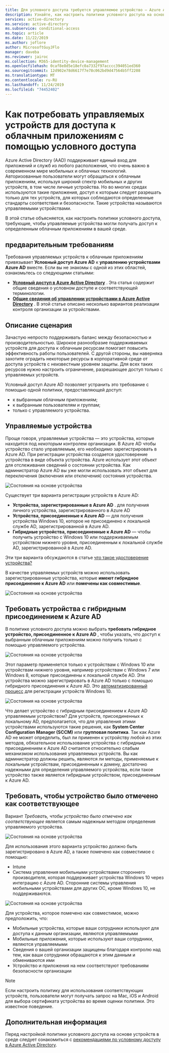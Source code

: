 ```yaml
---
title: Для условного доступа требуется управляемое устройство — Azure Active Directory
description: Узнайте, как настроить политики условного доступа на основе устройств Azure Active Directory (Azure AD), для которых требуются управляемые устройства для доступа к облачным приложениям.
services: active-directory
ms.service: active-directory
ms.subservice: conditional-access
ms.topic: article
ms.date: 11/22/2019
ms.author: joflore
author: MicrosoftGuyJFlo
manager: daveba
ms.reviewer: jairoc
ms.collection: M365-identity-device-management
ms.openlocfilehash: 0caf8e8d5e18efc0a7332f97acccc394051ed360
ms.sourcegitcommit: 12d902e78d6617f7e78c062bd9d47564b5ff2208
ms.translationtype: MT
ms.contentlocale: ru-RU
ms.lasthandoff: 11/24/2019
ms.locfileid: "74452402"
---
```

# <a name="how-to-require-managed-devices-for-cloud-app-access-with-conditional-access"></a>Как потребовать управляемых устройств для доступа к облачным приложениям с помощью условного доступа

Azure Active Directory (AAD) поддерживает единый вход для приложений и служб из любого расположения, что очень важно в современном мире мобильных и облачных технологий. Авторизованные пользователи могут обращаться к облачным приложениям, используя широкий спектр мобильных и других устройств, в том числе личные устройства. Но во многих средах используются такие приложения, доступ к которым следует разрешать только для тех устройств, для которых соблюдаются определенные стандарты соответствия и безопасности. Такие устройства называются управляемыми устройствами. 

В этой статье объясняется, как настроить политики условного доступа, требующие, чтобы управляемые устройства могли получать доступ к определенным облачным приложениям в вашей среде. 

## <a name="prerequisites"></a>предварительным требованиям

Требования управляемых устройств к облачным приложениям привязывает **Условный доступ Azure AD** к **управлению устройствами Azure AD** вместе. Если вы не знакомы с одной из этих областей, ознакомьтесь со следующими статьями:

- **[Условный доступ в Azure Active Directory](../active-directory-conditional-access-azure-portal.md)** . Эта статья содержит общие сведения о условном доступе и соответствующей терминологии.
- **[Общие сведения об управлении устройствами в Azure Active Directory](../devices/overview.md)** . В этой статье описано несколько вариантов реализации контроля организации за устройствами. 

## <a name="scenario-description"></a>Описание сценария

Зачастую непросто поддерживать баланс между безопасностью и производительностью. Широкое разнообразие поддерживаемых устройств для доступа к облачным ресурсам помогает повысить эффективность работы пользователей. С другой стороны, вы наверняка захотите оградить некоторые ресурсы в корпоративной среде от доступа устройств с неизвестным уровнем защиты. Для всех таких ресурсов нужно настроить ограничение, разрешающее доступ только с управляемых устройств. 

Условный доступ Azure AD позволяет устранить это требование с помощью одной политики, предоставляющей доступ:

- к выбранным облачным приложениям;
- к выбранным пользователям и группам;
- только с управляемого устройства.

## <a name="managed-devices"></a>Управляемые устройства  

Проще говоря, управляемые устройства — это устройства, которые находится под *некоторым* контролем организации. В Azure AD чтобы устройство стало управляемым, его необходимо зарегистрировать в Azure AD. При регистрации устройства создается удостоверение устройства в виде объекта устройства. Azure использует этот объект для отслеживания сведений о состоянии устройства. Как администратор Azure AD вы уже могли использовать этот объект для переключения (включения или отключения) состояния устройства.
  
![Состояния на основе устройства](./media/require-managed-devices/32.png)

Существует три варианта регистрации устройств в Azure AD: 

- **Устройства, зарегистрированные в Azure AD** . для получения личного устройства, зарегистрированного в Azure AD
- **Устройства, присоединенные к Azure AD** — для получения устройства Windows 10, которое не присоединено к локальной службе AD, зарегистрированной в Azure AD. 
- **Гибридные устройства, присоединенные к Azure AD** — чтобы получить устройство с Windows 10 или поддерживаемым устройством нижнего уровня, присоединенным к локальной службе AD, зарегистрированной в Azure AD.

Эти три варианта обсуждаются в статье [что такое удостоверение устройства?](../devices/overview.md)

В качестве управляемых устройств можно использовать зарегистрированные устройства, которые **имеют гибридное присоединение к Azure AD** или **помечены как совместимые**.  

![Состояния на основе устройства](./media/require-managed-devices/47.png)
 
## <a name="require-hybrid-azure-ad-joined-devices"></a>Требовать устройства с гибридным присоединением к Azure AD

В политике условного доступа можно выбрать **требовать гибридное устройство, присоединенное к Azure AD** , чтобы указать, что доступ к выбранным облачным приложениям можно получить только с помощью управляемого устройства. 

![Состояния на основе устройства](./media/require-managed-devices/10.png)

Этот параметр применяется только к устройствам с Windows 10 или устройствам нижнего уровня, например устройствам с Windows 7 или Windows 8, которые присоединены к локальной службе AD. Эти устройства можно зарегистрировать в Azure AD только с помощью гибридного присоединения к Azure AD. Это [автоматизированный процесс](../devices/hybrid-azuread-join-plan.md) для регистрации устройств Windows 10. 

![Состояния на основе устройства](./media/require-managed-devices/45.png)

Что делает устройство с гибридным присоединением к Azure AD управляемым устройством?  Для устройств, присоединенных к локальному AD, предполагается, что для управления этими устройствами используются такие решения, как **System Center Configuration Manager (SCCM)** или **групповая политика**. Так как Azure AD не может определить, был ли применен к устройству любой из этих методов, обязательное использование устройства с гибридным присоединением к Azure AD считается относительно слабым механизмом использования управляемых устройств. Вы как администратор должны решить, являются ли методы, применяемые к локальным устройствам, присоединенным к домену, достаточно надежными для определения управляемого устройства, если такое устройство также является гибридным устройством, присоединенным к Azure AD.

## <a name="require-device-to-be-marked-as-compliant"></a>Требовать, чтобы устройство было отмечено как соответствующее

Вариант *Требовать, чтобы устройство было отмечено как соответствующее* является самым надежным методом определения управляемого устройства.

![Состояния на основе устройства](./media/require-managed-devices/11.png)

Для использования этого варианта устройство должно быть зарегистрировано в Azure AD, а также помечено как совместимое с помощью:
         
- Intune
- Система управления мобильными устройствами стороннего производителя, которая поддерживает устройства Windows 10 через интеграцию с Azure AD. Сторонние системы управления мобильными устройствами для других ОС, кроме Windows 10, не поддерживаются.
 
![Состояния на основе устройства](./media/require-managed-devices/46.png)

Для устройства, которое помечено как совместимое, можно предположить, что: 

- Мобильные устройства, которые ваши сотрудники используют для доступа к данным организации, являются управляемыми
- Мобильные приложения, которые используют ваши сотрудники, являются управляемыми
- Сведения о вашей организации защищены благодаря контролю над тем, как ваши сотрудники обращаются к этим данным и обмениваются ими
- Устройство и приложения на нем соответствуют требованиям безопасности организации

> [!NOTE]
> Если настроить политику для использования соответствующих устройств, пользователи могут получать запрос на Mac, iOS и Android для выбора сертификата устройства во время оценки политики. Это известное поведение.

## <a name="next-steps"></a>Дополнительная информация

Перед настройкой политики условного доступа на основе устройств в среде следует ознакомиться с [рекомендациями по условному доступу в Azure Active Directory](best-practices.md).
